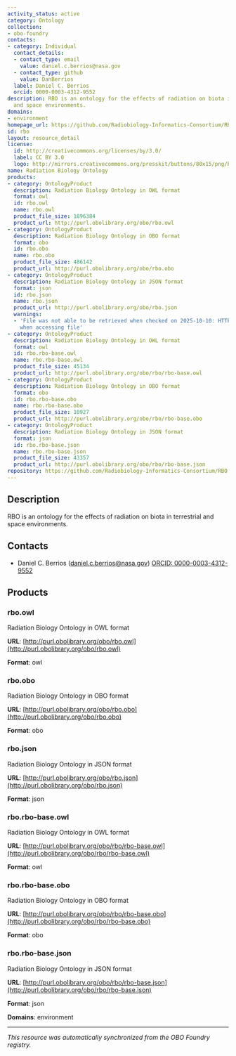 ```yaml
---
activity_status: active
category: Ontology
collection:
- obo-foundry
contacts:
- category: Individual
  contact_details:
  - contact_type: email
    value: daniel.c.berrios@nasa.gov
  - contact_type: github
    value: DanBerrios
  label: Daniel C. Berrios
  orcid: 0000-0003-4312-9552
description: RBO is an ontology for the effects of radiation on biota in terrestrial
  and space environments.
domains:
- environment
homepage_url: https://github.com/Radiobiology-Informatics-Consortium/RBO
id: rbo
layout: resource_detail
license:
  id: http://creativecommons.org/licenses/by/3.0/
  label: CC BY 3.0
  logo: http://mirrors.creativecommons.org/presskit/buttons/80x15/png/by.png
name: Radiation Biology Ontology
products:
- category: OntologyProduct
  description: Radiation Biology Ontology in OWL format
  format: owl
  id: rbo.owl
  name: rbo.owl
  product_file_size: 1896384
  product_url: http://purl.obolibrary.org/obo/rbo.owl
- category: OntologyProduct
  description: Radiation Biology Ontology in OBO format
  format: obo
  id: rbo.obo
  name: rbo.obo
  product_file_size: 486142
  product_url: http://purl.obolibrary.org/obo/rbo.obo
- category: OntologyProduct
  description: Radiation Biology Ontology in JSON format
  format: json
  id: rbo.json
  name: rbo.json
  product_url: http://purl.obolibrary.org/obo/rbo.json
  warnings:
  - 'File was not able to be retrieved when checked on 2025-10-10: HTTP 404 error
    when accessing file'
- category: OntologyProduct
  description: Radiation Biology Ontology in OWL format
  format: owl
  id: rbo.rbo-base.owl
  name: rbo.rbo-base.owl
  product_file_size: 45134
  product_url: http://purl.obolibrary.org/obo/rbo/rbo-base.owl
- category: OntologyProduct
  description: Radiation Biology Ontology in OBO format
  format: obo
  id: rbo.rbo-base.obo
  name: rbo.rbo-base.obo
  product_file_size: 10927
  product_url: http://purl.obolibrary.org/obo/rbo/rbo-base.obo
- category: OntologyProduct
  description: Radiation Biology Ontology in JSON format
  format: json
  id: rbo.rbo-base.json
  name: rbo.rbo-base.json
  product_file_size: 43357
  product_url: http://purl.obolibrary.org/obo/rbo/rbo-base.json
repository: https://github.com/Radiobiology-Informatics-Consortium/RBO
---
```

## Description

RBO is an ontology for the effects of radiation on biota in terrestrial and space environments.

## Contacts

- Daniel C. Berrios (daniel.c.berrios@nasa.gov) [ORCID: 0000-0003-4312-9552](https://orcid.org/0000-0003-4312-9552)

## Products

### rbo.owl

Radiation Biology Ontology in OWL format

**URL**: [http://purl.obolibrary.org/obo/rbo.owl](http://purl.obolibrary.org/obo/rbo.owl)

**Format**: owl

### rbo.obo

Radiation Biology Ontology in OBO format

**URL**: [http://purl.obolibrary.org/obo/rbo.obo](http://purl.obolibrary.org/obo/rbo.obo)

**Format**: obo

### rbo.json

Radiation Biology Ontology in JSON format

**URL**: [http://purl.obolibrary.org/obo/rbo.json](http://purl.obolibrary.org/obo/rbo.json)

**Format**: json

### rbo.rbo-base.owl

Radiation Biology Ontology in OWL format

**URL**: [http://purl.obolibrary.org/obo/rbo/rbo-base.owl](http://purl.obolibrary.org/obo/rbo/rbo-base.owl)

**Format**: owl

### rbo.rbo-base.obo

Radiation Biology Ontology in OBO format

**URL**: [http://purl.obolibrary.org/obo/rbo/rbo-base.obo](http://purl.obolibrary.org/obo/rbo/rbo-base.obo)

**Format**: obo

### rbo.rbo-base.json

Radiation Biology Ontology in JSON format

**URL**: [http://purl.obolibrary.org/obo/rbo/rbo-base.json](http://purl.obolibrary.org/obo/rbo/rbo-base.json)

**Format**: json

**Domains**: environment

---

*This resource was automatically synchronized from the OBO Foundry registry.*